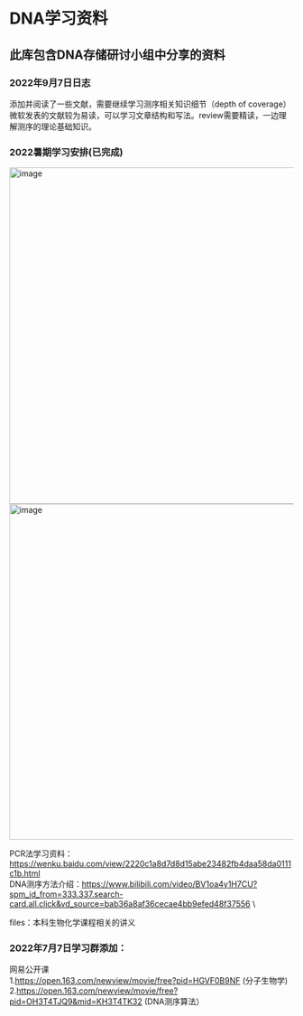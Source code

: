 # DNA学习资料
## 此库包含DNA存储研讨小组中分享的资料
### 2022年9月7日日志

添加并阅读了一些文献，需要继续学习测序相关知识细节（depth of coverage）
微软发表的文献较为易读，可以学习文章结构和写法。review需要精读，一边理解测序的理论基础知识。



### 2022暑期学习安排(已完成)  
<img width="596" alt="image" src="https://user-images.githubusercontent.com/91801740/180588441-e639b30b-119e-4ce2-a21d-c3b9b809fb54.png">

<img width="595" alt="image" src="https://user-images.githubusercontent.com/91801740/180588425-8d3c444a-3667-4bc4-9c81-c3bf416b5384.png">

PCR法学习资料： https://wenku.baidu.com/view/2220c1a8d7d8d15abe23482fb4daa58da0111c1b.html \
DNA测序方法介绍：https://www.bilibili.com/video/BV1oa4y1H7CU?spm_id_from=333.337.search-card.all.click&vd_source=bab36a8af36cecae4bb9efed48f37556 \



files：本科生物化学课程相关的讲义

### 2022年7月7日学习群添加：
网易公开课 \
1.https://open.163.com/newview/movie/free?pid=HGVF0B9NF (分子生物学) \
2.https://open.163.com/newview/movie/free?pid=OH3T4TJQ9&mid=KH3T4TK32 (DNA测序算法）
